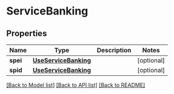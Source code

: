# ServiceBanking

## Properties
Name | Type | Description | Notes
------------ | ------------- | ------------- | -------------
**spei** | [**UseServiceBanking**](UseServiceBanking.md) |  | [optional] 
**spid** | [**UseServiceBanking**](UseServiceBanking.md) |  | [optional] 

[[Back to Model list]](../README.md#documentation-for-models) [[Back to API list]](../README.md#documentation-for-api-endpoints) [[Back to README]](../README.md)

